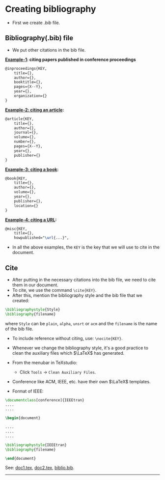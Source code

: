 # Creating bibliography

* First we create <em>.bib</em> file.

## Bibliography(.bib) file

* We put other citations in the bib file.

<strong><ins>Example-1</ins>: citing papers published in conference proceedings</strong>
```tex
@inproceedings{KEY,
	title={},
	author={},
	booktitle={},
	pages={X--Y},
	year={},
	organization={}
}
```

<strong><ins>Example-2: citing an article</ins>:</strong>
```tex
@article{KEY,
	title={},
	author={},
	journal={},
	volume={},
	number={},
	pages={X--Y},
	year={},
	publisher={}
}
```

<strong><ins>Example-3: citing a book</ins>:</strong>
```tex
@book{KEY,
	title={},
	author={},
	volume={},
	year={},
	publisher={},
	location={}
}
```

<strong><ins>Example-4: citing a URL</ins>:</strong>
```tex
@misc{KEY,
	title={},
	howpublished="\url{...}",
```

* In all the above examples, the `KEY` is the key that we will use to cite in the document.

## Cite

* After putting in the necessary citations into the bib file, we need to cite them in our document.
* To cite, we use the command `\cite{KEY}`.
* After this, mention the bibliography style and the bib file that we created:
```tex
\bibliographystyle{Style}
\bibliography{filename}
```
where `Style` can be `plain`, `alpha`, `unsrt` or `acm` and the `filename` is the name of the bib file.

* To include reference without citing, use: `\nocite{KEY}`.

* Whenever we change the bibliography style, it's a good practice to clean the auxiliary files which $\LaTeX$ has generated.
* From the menubar in TeXstudio:
	* Click `Tools` $\rightarrow$ `Clean Auxiliary Files`.
* Conference like ACM, IEEE, etc. have their own $\LaTeX$ templates.

* Format of IEEE:
```tex
\documentclass[conference]{IEEEtran}
....
....

\begin{document}

....
....
....

\bibliographystyle{IEEEtran}
\bibliography{filename}

\end{document}
```

See: [doc1.tex](https://github.com/0x50-0x42/latex/blob/LaTeX/Topic5/session5/doc1.tex), [doc2.tex](https://github.com/0x50-0x42/latex/blob/LaTeX/Topic5/session5/doc2.tex), [biblio.bib](https://github.com/0x50-0x42/latex/blob/LaTeX/Topic5/session5/biblio.bib).

---
